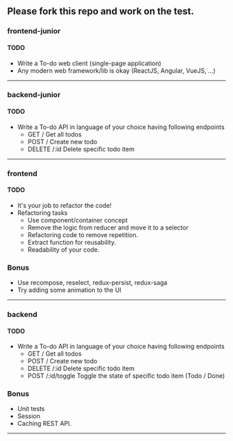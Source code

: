 ## Please fork this repo and work on the test.

### frontend-junior

#### TODO

* Write a To-do web client (single-page application)
* Any modern web framework/lib is okay (ReactJS, Angular, VueJS, ...)

---

### backend-junior

#### TODO

* Write a To-do API in language of your choice having following endpoints
  * GET / Get all todos
  * POST / Create new todo
  * DELETE /:id Delete specific todo item

---

### frontend

#### TODO

* It's your job to refactor the code!
* Refactoring tasks
  * Use component/container concept
  * Remove the logic from reducer and move it to a selector
  * Refactoring code to remove repetition.
  * Extract function for reusability.
  * Readability of your code.

### Bonus

* Use recompose, reselect, redux-persist, redux-saga
* Try adding some animation to the UI

---

### backend

#### TODO

* Write a To-do API in language of your choice having following endpoints
  * GET / Get all todos
  * POST / Create new todo
  * DELETE /:id Delete specific todo item
  * POST /:id/toggle Toggle the state of specific todo item (Todo / Done)

### Bonus

* Unit tests
* Session
* Caching REST API.

---

